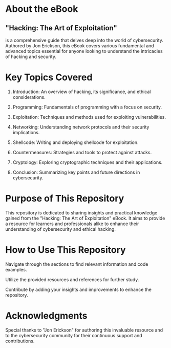 # About the eBook

## "Hacking: The Art of Exploitation" ##
is a comprehensive guide that delves deep into the world of cybersecurity. Authored by Jon Erickson, this eBook covers various fundamental and advanced topics essential for anyone looking to understand the intricacies of hacking and security.

# Key Topics Covered

1. Introduction: An overview of hacking, its significance, and ethical considerations.

2. Programming: Fundamentals of programming with a focus on security.

3. Exploitation: Techniques and methods used for exploiting vulnerabilities.

4. Networking: Understanding network protocols and their security implications.

5. Shellcode: Writing and deploying shellcode for exploitation.

6. Countermeasures: Strategies and tools to protect against attacks.

7. Cryptology: Exploring cryptographic techniques and their applications.

8. Conclusion: Summarizing key points and future directions in cybersecurity.

# Purpose of This Repository
This repository is dedicated to sharing insights and practical knowledge gained from the "Hacking: The Art of Exploitation" eBook. It aims to provide a resource for learners and professionals alike to enhance their understanding of cybersecurity and ethical hacking.

# How to Use This Repository
Navigate through the sections to find relevant information and code examples.

Utilize the provided resources and references for further study.

Contribute by adding your insights and improvements to enhance the repository.

# Acknowledgments
Special thanks to "Jon Erickson" for authoring this invaluable resource and to the cybersecurity community for their continuous support and contributions.

